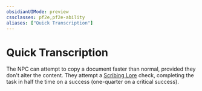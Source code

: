 ```yaml
---
obsidianUIMode: preview
cssclasses: pf2e,pf2e-ability
aliases: ["Quick Transcription"]
---
```

# Quick Transcription

The NPC can attempt to copy a document faster than normal, provided they don't alter the content. They attempt a [Scribing Lore](compendium/skills.md#Lore) check, completing the task in half the time on a success (one-quarter on a critical success).